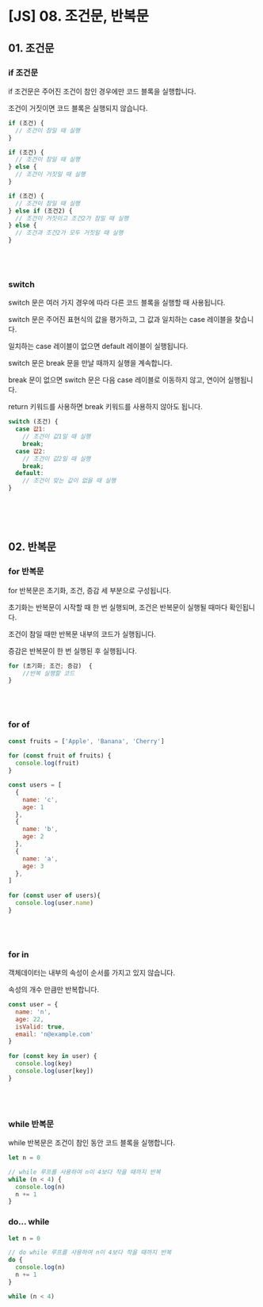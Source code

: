 # [JS] 08. 조건문, 반복문
## 01. 조건문

### if 조건문
if 조건문은 주어진 조건이 참인 경우에만 코드 블록을 실행합니다. 

조건이 거짓이면 코드 블록은 실행되지 않습니다.

```js
if (조건) {
  // 조건이 참일 때 실행
}

if (조건) {
  // 조건이 참일 때 실행
} else {
  // 조건이 거짓일 때 실행
}

if (조건) {
  // 조건이 참일 때 실행
} else if (조건2) {
  // 조건이 거짓이고 조건2가 참일 때 실행
} else {
  // 조건과 조건2가 모두 거짓일 때 실행
}
```
<br><br>

### switch
switch 문은 여러 가지 경우에 따라 다른 코드 블록을 실행할 때 사용됩니다. 

switch 문은 주어진 표현식의 값을 평가하고, 그 값과 일치하는 case 레이블을 찾습니다. 

일치하는 case 레이블이 없으면 default 레이블이 실행됩니다. 

switch 문은 break 문을 만날 때까지 실행을 계속합니다. 

break 문이 없으면 switch 문은 다음 case 레이블로 이동하지 않고, 연이어 실행됩니다.

return 키워드를 사용하면 break 키워드를 사용하지 않아도 됩니다.

```js
switch (조건) {
  case 값1:
    // 조건이 값1일 때 실행
    break;
  case 값2:
    // 조건이 값2일 때 실행
    break;
  default:
    // 조건이 맞는 값이 없을 때 실행
}
```
<br><br><br>


## 02. 반복문

### for 반복문
for 반복문은 초기화, 조건, 증감 세 부분으로 구성됩니다.

초기화는 반복문이 시작할 때 한 번 실행되며, 조건은 반복문이 실행될 때마다 확인됩니다. 

조건이 참일 때만 반복문 내부의 코드가 실행됩니다. 

증감은 반복문이 한 번 실행된 후 실행됩니다.

```js
for (초기화; 조건; 증감)  {
	//반복 실행할 코드
}
```
<br><br>

### for of

```js
const fruits = ['Apple', 'Banana', 'Cherry']
  
for (const fruit of fruits) {
  console.log(fruit)
}
```

```js
const users = [
  {
    name: 'c',
    age: 1
  },
  {
    name: 'b',
    age: 2
  },
  {
    name: 'a',
    age: 3
  },
]
  
for (const user of users){
  console.log(user.name)
}
```
<br><br>

### for in

객체데이터는 내부의 속성이 순서를 가지고 있지 않습니다.

속성의 개수 만큼만 반복합니다.

```js
const user = {
  name: 'n',
  age: 22,
  isValid: true,
  email: 'n@example.com'
}
  
for (const key in user) {
  console.log(key)
  console.log(user[key])
}
```
<br><br>

### while 반복문
while 반복문은 조건이 참인 동안 코드 블록을 실행합니다.

```js
let n = 0

// while 루프를 사용하여 n이 4보다 작을 때까지 반복
while (n < 4) {
  console.log(n)
  n += 1
}
```


### do... while
```js
let n = 0

// do while 루프를 사용하여 n이 4보다 작을 때까지 반복
do {
  console.log(n)
  n += 1
}

while (n < 4)
```
